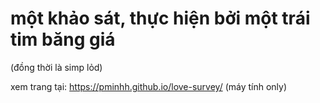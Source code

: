 # một khảo sát, thực hiện bởi một trái tim băng giá 
(đồng thời là simp lỏd)

xem trang tại: https://pminhh.github.io/love-survey/
(máy tính only)
